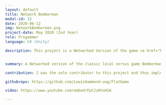 ```yaml
---
layout: default
title: Network Bomberman
modal-id: 12
date: 2020-06-12
img: NetworkBomberman.png
project-date: May 2020 (2nd Year)
role: Progammer
language: C# (Unity)

description: This project is a Networked Version of the game <a href="https://www.youtube.com/watch?v=l-HvJ07lIko">bomberman</a> and was created using OpenGL for rendering and <a href="http://www.jenkinssoftware.com/">Raknet</a> was used for the networking stack. The project uses a authoritative server a dumb client architecture where clients connect and send packets to the server which processes the events in the game world. Up to 6 players can connect to a server and the server owner can set a number of perameters, such as max player and wait timers, as well as the level rotation. Game levels are downloaded from the Server and then are played by the clients. Once a match is completed the clients are prompted to either disconnect or play again.<br><br> The project includes an interpolation technique as recomended in the <a href="http://www.jenkinssoftware.com/raknet/manual/programmingtips.html">RakNet documentation</a>.  This system writes positions that it receives from the server, which dictates the current game state, and interpolates between the time that those messages were sent and the current time to provide the position to the client. This means that if we miss a packet or receive a packet late, we lerp towards a more updated position rather than teleporting. This also means that we don’t need to send a position every frame because we use both time and the position.<br>Dead reckoning is used in addition to this, as inputs from the client are only sent to the server when they change so that if inputs are received late the player simply keeps remaining direction of travel.


summary: A Networked version of the classic local versus game Bomberman

contribution: I was the solo contributor to this project and thus implememented all of the gameplay and networking code<br>Features Implemented:<ul><li>Player Movement</li><li>Server and Client Connection processing</li><li>Server and Client Gameplay Packet Processing</li><li>Level loading from file</li><li>Level download over network</li><li>Server Settings GUI (DearIMGui)</li><li>Bomb Placement and Explosion over network</li><li>Wall Destruction (Destructable and Non-Destructable Walls)</li><li>Wall Destruction Over Network</li></ul>

githubrepo: https://github.com/LewisHammond-uog/FlatGame

video: https://www.youtube.com/embed/FpCJzHtnH1A

---
```

